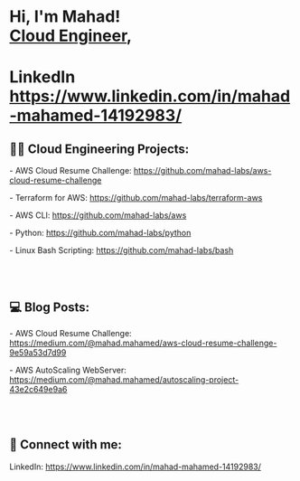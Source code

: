 <h1>Hi, I'm Mahad! <br/><a href="https://github.com/mahad-labs">Cloud Engineer</a>, 
<h1>LinkedIn <a href="https://www.linkedin.com/in/mahad-mahamed-14192983/">https://www.linkedin.com/in/mahad-mahamed-14192983/</a></h1>

<h2>👨‍💻 Cloud Engineering Projects:</h2>

<p>- AWS Cloud Resume Challenge: <a href="https://github.com/mahad-labs/aws-cloud-resume-challenge">https://github.com/mahad-labs/aws-cloud-resume-challenge</a></p>
<p>- Terraform for AWS: <a href="https://github.com/mahad-labs/terraform-aws">https://github.com/mahad-labs/terraform-aws</a></p>
<p>- AWS CLI: <a href="https://github.com/mahad-labs/aws">https://github.com/mahad-labs/aws</a></p>
<p>- Python: <a href="https://github.com/mahad-labs/python">https://github.com/mahad-labs/python</a></p>
<p>- Linux Bash Scripting: <a href="https://github.com/mahad-labs/bash">https://github.com/mahad-labs/bash</a></p>

</br></br>

<h2>💻 Blog Posts: </h2>

<p>- AWS Cloud Resume Challenge: <a href="https://medium.com/@mahad.mahamed/aws-cloud-resume-challenge-9e59a53d7d99">https://medium.com/@mahad.mahamed/aws-cloud-resume-challenge-9e59a53d7d99</a></p>
<p>- AWS AutoScaling WebServer: <a href="https://medium.com/@mahad.mahamed/autoscaling-project-43e2c649e9a6">https://medium.com/@mahad.mahamed/autoscaling-project-43e2c649e9a6</a></p>

</br></br>

<h2> 🤳 Connect with me:</h2>
<p>LinkedIn: <a href="https://www.linkedin.com/in/mahad-mahamed-14192983/">https://www.linkedin.com/in/mahad-mahamed-14192983/</a></p>


<!--
**mahad-labs/mahad-labs** is a ✨ _special_ ✨ repository because its `README.md` (this file) appears on your GitHub profile.

Here are some ideas to get you started:

- 🔭 I’m currently working on ...
- 🌱 I’m currently learning ...
- 👯 I’m looking to collaborate on ...
- 🤔 I’m looking for help with ...
- 💬 Ask me about ...
- 📫 How to reach me: ...
- 😄 Pronouns: ...
- ⚡ Fun fact: ...
-->

